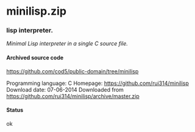 # minilisp.zip #

### lisp interpreter. ###

*Minimal Lisp interpreter in a single C source file.*

#### Archived source code ####
https://github.com/cod5/public-domain/tree/minilisp

Programming language: C
Homepage: https://github.com/rui314/minilisp
Download date: 07-06-2014
Downloaded from https://github.com/rui314/minilisp/archive/master.zip

#### Status ####
ok

